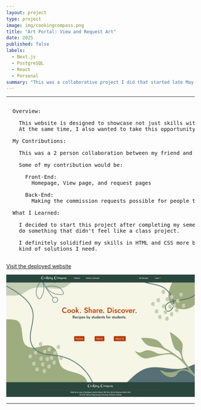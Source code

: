 ```yaml
---
layout: project
type: project
image: img/cookingcompass.png
title: "Art Portal: View and Request Art"
date: 2025
published: false
labels:
  - Next.js
  - PostgreSQL
  - React
  - Personal
summary: "This was a collaborative project I did that started late May of 2025. This is an ongoing project that I plan to keep working on over time."
---
```


<hr>

<pre>
  
  Overview:
  
    This website is designed to showcase not just skills with web development, but also my skills in my hobby, which is art. 
    At the same time, I also wanted to take this opportunity to allow those who visit the website a chance to request anything from us as work.

  My Contributions:

    This was a 2 person collaboration between my friend and I who is also majoring in computer science, but in another college. 

    Some of my contribution would be:

      Front-End:
        Homepage, View page, and request pages

      Back-End:
        Making the commission requests possible for people to submit
        
  What I Learned:
  
    I decided to start this project after completing my semester which has ICS 314, which is Software Development. I wanted to 
    do something that didn't feel like a class project.

    I definitely solidified my skills in HTML and CSS more because now I can confidently fix styling problems as well as know what 
    kind of solutions I need.
  
</pre>

[Visit the deployed website](https://github.com/Cooking-Compass)

<img width="700px" class="rounded pe-4" src="../img/cookingcompasshomepage.png">

<hr>


